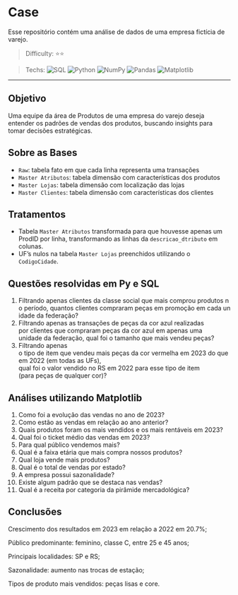 # Case
Esse repositório contém uma análise de dados de uma empresa fictícia de varejo.
> Difficulty: ⭐⭐

> Techs: ![SQL](https://img.shields.io/badge/-sql-red?style=for-the-badge&logo=html&logoColor=white) ![Python](https://img.shields.io/badge/python-3670A0?style=for-the-badge&logo=python&logoColor=ffdd54) ![NumPy](https://img.shields.io/badge/numpy-%23013243.svg?style=for-the-badge&logo=numpy&logoColor=white) ![Pandas](https://img.shields.io/badge/pandas-%23150458.svg?style=for-the-badge&logo=pandas&logoColor=white) ![Matplotlib](https://img.shields.io/badge/Matplotlib-%233F4F75.svg?style=for-the-badge&logo=plotly&logoColor=white)

---

## Objetivo
 Uma equipe da área de Produtos de uma empresa do varejo deseja entender os padrões de vendas dos produtos, buscando insights para tomar decisões estratégicas.

## Sobre as Bases
* `Raw`: tabela fato em que cada linha representa uma transações
* `Master Atributos`: tabela dimensão com características dos produtos
* `Master Lojas`: tabela dimensão com localização das lojas
* `Master Clientes`: tabela dimensão com características dos clientes

## Tratamentos
* Tabela `Master Atributos` transformada para que houvesse apenas um ProdID por linha, transformando as linhas da  `descricao_dtributo` em colunas.
* UF’s nulos na tabela `Master Lojas` preenchidos utilizando o `CodigoCidade`.

## Questões resolvidas em Py e SQL
1. Filtrando apenas clientes da classe social que mais comprou produtos no período, quantos clientes compraram peças em promoção em cada unidade da federação?
2. Filtrando apenas as transações de peças da cor azul realizadas por clientes que compraram peças da cor azul em apenas uma unidade da federação, qual foi o tamanho que mais vendeu peças?
3. Filtrando apenas o tipo de item que vendeu mais peças da cor vermelha em 2023 do que em 2022 (em todas as UFs), qual foi o valor vendido no RS em 2022 para esse tipo de item (para peças de qualquer cor)?

## Análises utilizando Matplotlib
1. Como foi a evolução das vendas no ano de 2023?
2. Como estão as vendas em relação ao ano anterior?
3. Quais produtos foram os mais vendidos e os mais rentáveis em 2023?
4. Qual foi o ticket médio das vendas em 2023?
5. Para qual público vendemos mais?
6. Qual é a faixa etária que mais compra nossos produtos?
7. Qual loja vende mais produtos?
8. Qual é o total de vendas por estado?
9. A empresa possui sazonalidade?
10. Existe algum padrão que se destaca nas vendas?
11. Qual é a receita por categoria da pirâmide mercadológica?

## Conclusões
Crescimento dos resultados em 2023 em relação a 2022 em 20.7%;

Público predominante: feminino, classe C, entre 25 e 45 anos;

Principais localidades: SP e RS;

Sazonalidade: aumento nas trocas de estação;

Tipos de produto mais vendidos: peças lisas e core.
